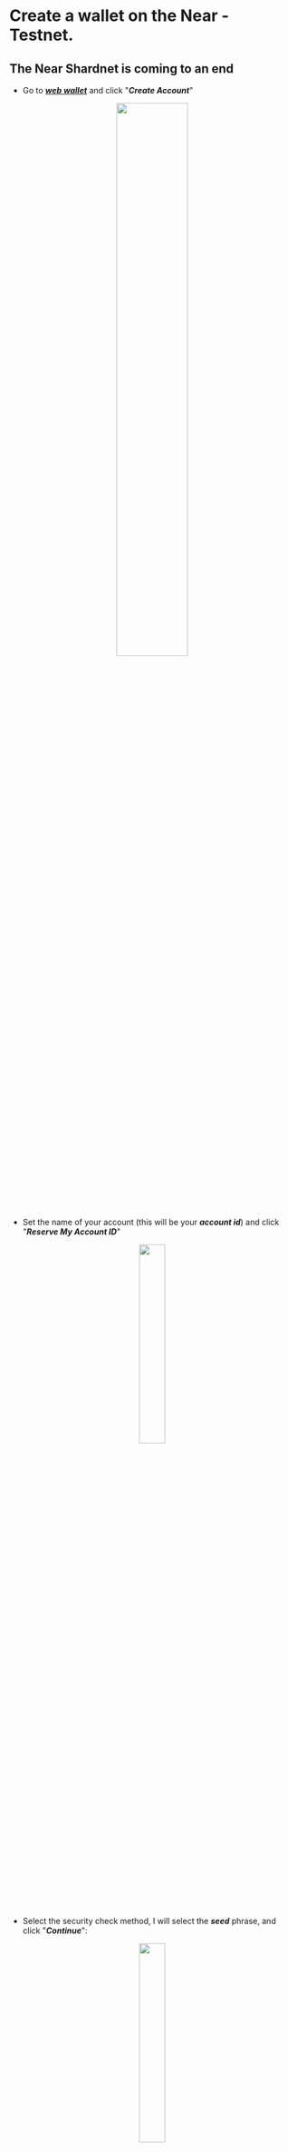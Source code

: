 # Create a wallet on the Near - Testnet.

## The Near Shardnet is coming to an end

* Go to ***[web wallet](https://wallet.testnet.near.org/)*** and click "***Create Account***"

<p align="center"><img src="https://user-images.githubusercontent.com/23629420/180050999-658def48-2cbf-40a0-8316-422faa9b372c.png" width=50% </p>

* Set the name of your account (this will be your ***account id***) and click "***Reserve My Account ID***"

<p align="center"><img src="https://user-images.githubusercontent.com/23629420/180051536-dcb4499d-279e-4ca0-bb08-1d264fac947c.png" width=30% </p>

* Select the security check method, I will select the ***seed*** phrase, and click "***Continue***":

<p align="center"><img src="https://user-images.githubusercontent.com/23629420/180051771-151ac114-fab7-42b9-970b-390064ee57e5.png" width=30% </p>

We will be shown a ***seed*** phrase from the wallet, ***save it***:

<p align="center"><img src="https://user-images.githubusercontent.com/23629420/180052019-6a688fb3-fcab-4edc-8d2b-929258f5b97d.png" width=30% </p>

* Pass the test by entering the desired word from the seed phrase:

<p align="center"><img src="https://user-images.githubusercontent.com/23629420/180052313-408f528b-f534-4ba3-b082-a57d53b9cbd7.png" width=30% </p>

As you can see, there are already some test tokens on the balance of ***already***:

<p align="center"><img src="https://user-images.githubusercontent.com/23629420/180060304-de917049-7502-4053-83ce-dbcd46c7145d.png" width=30% </p>

***Wallet creation completed!***

___

# Создание аккаунта (кошелька) в сети Near - Testnet.
  
## Near Shardnet подходит к концу!

* Переходим на ***[веб версию кошелька](https://wallet.testnet.near.org/)*** и нажимаем "***Создать учетную запись***"

<p align="center"><img src="https://user-images.githubusercontent.com/23629420/180050999-658def48-2cbf-40a0-8316-422faa9b372c.png" width=50% </p>

* Задаем имя своего аккаунта (это будет ваш ***account id***) и нажимаем "***Reserve My Account ID***"

<p align="center"><img src="https://user-images.githubusercontent.com/23629420/180051536-dcb4499d-279e-4ca0-bb08-1d264fac947c.png" width=30% </p>

* Выбераем метод проверки безопасности, я выберу ***seed*** фразу, и нажимаем "***Continue***":

<p align="center"><img src="https://user-images.githubusercontent.com/23629420/180051771-151ac114-fab7-42b9-970b-390064ee57e5.png" width=30% </p>

Нам продемонстрируют ***seed*** фразу от кошелька, ***сохраните ее***:

<p align="center"><img src="https://user-images.githubusercontent.com/23629420/180052019-6a688fb3-fcab-4edc-8d2b-929258f5b97d.png" width=30% </p>

* Пройдите проверку, вписав нужное слово из seed фразы:

<p align="center"><img src="https://user-images.githubusercontent.com/23629420/180052313-408f528b-f534-4ba3-b082-a57d53b9cbd7.png" width=30% </p>   

Как вы можете заметить, на балансе ***уже есть*** некоторое количество тестовых токенов:

<p align="center"><img src="https://user-images.githubusercontent.com/23629420/180060304-de917049-7502-4053-83ce-dbcd46c7145d.png" width=30% </p>

***Создание кошелька завершено!***
